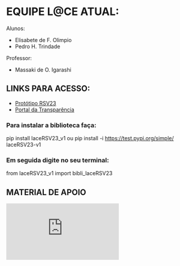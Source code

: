 # EQUIPE L@CE ATUAL:
Alunos:
- Elisabete de F. Olimpio
- Pedro H. Trindade

Professor:
- Massaki de O. Igarashi

## LINKS PARA ACESSO: 
- [Protótipo RSV23](https://https://lablace.streamlit.app/)
- [Portal da Transparência](https://portaldatransparencia.gov.br/localidades)

### Para instalar a biblioteca faça: 
pip install laceRSV23_v1  ou pip install -i https://test.pypi.org/simple/ laceRSV23-v1

### Em seguida digite no seu terminal: 
from laceRSV23_v1 import bibli_laceRSV23

## MATERIAL DE APOIO
![SLIDES L@CE](https://github.com/lacelabcct/BACKUPs/blob/main/Apresentacao%20resultados%20parciais%20RSV2023%20-%20versao1.pdf)
